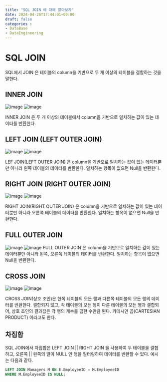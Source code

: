 ```yaml
---
title: "SQL JOIN 에 대해 알아보자"
date: 2024-04-26T17:44:01+09:00
draft: false
categories :
- DataBase
- DataEngineering
---
```


# SQL JOIN
SQL에서 JOIN 은 테이블의 column을 기반으로 두 개 이상의 테이블을 결합하는 것을 말한다.

## INNER JOIN
![image](https://github.com/yumin00/blog/assets/130362583/c2f9f4fc-85a5-4ece-92e9-f5ef92eb09ad)
![image](https://github.com/yumin00/blog/assets/130362583/8442cdb1-b128-469e-a5e6-503b5215b533)

INNER JOIN 은 두 개 이상의 테이블에서 column을 기반으로 일치하는 값이 있는 데이터를 반환한다.

## LEFT JOIN (LEFT OUTER JOIN)
![image](https://github.com/yumin00/blog/assets/130362583/be016125-7aea-4fab-a642-936b7e9e62a7)
![image](https://github.com/yumin00/blog/assets/130362583/b26986f8-36c0-4c59-acdc-06513b780f29)

LEF JOIN(LEFT OUTER JOIN) 은 column을 기반으로 일치하는 값이 있는 데이터뿐만 아니라 왼쪽 테이블의 데이터를 반환한다.
일치하는 항목이 없으면 Null을 반환한다.

## RIGHT JOIN (RIGHT OUTER JOIN)
![image](https://github.com/yumin00/blog/assets/130362583/fcaa7035-2c1c-4fe0-b963-7bbb395e78e9)
![image](https://github.com/yumin00/blog/assets/130362583/a984eac8-aa67-4aa0-ad8a-97458a8b1205)

RIGHT JOIN(RIGHT OUTER JOIN) 은 column을 기반으로 일치하는 값이 있는 데이터뿐만 아니라 오른쪽 테이블의 데이터를 반환한다.
일치하는 항목이 없으면 Null을 반환한다.

## FULL OUTER JOIN
![image](https://github.com/yumin00/blog/assets/130362583/417f21a6-bba4-4c9a-b56c-45b8346960f7)
![image](https://github.com/yumin00/blog/assets/130362583/277a43fc-2b9e-41b7-ba72-67e557c21ff2)
FULL OUTER JOIN 은 column을 기반으로 일치하는 값이 있는 데이터뿐만 아니라 왼쪽, 오른쪽 테이블의 데이터를 반환한다.
일치하는 항목이 없으면 Null을 반환한다.

## CROSS JOIN
![image](https://github.com/yumin00/blog/assets/130362583/c0c331b7-5f86-4007-b0e0-4b009d1ca8b9)
![image](https://github.com/yumin00/blog/assets/130362583/0ddf34fa-65be-414f-b221-00b774ca48d4)

CROSS JOIN(상호 조인)은 한쪽 테이블의 모든 행과 다른쪽 테이블의 모든 행의 데이터를 반환한다.
결합되지 않고, 각 테이블의 모든 행이 다른 테이블의 모든 행과 결합되어, 상호 조인의 결과값은 각 행의 개수를 곱한 수만큼 된다.
카테시안 곱(CARTESIAN PRODUCT) 이라고도 한다.

## 차집합

SQL JOIN에서 차집합은 LEFT JOIN || RIGHT JOIN 을 사용하여 두 테이블을 결합하고,
오른쪽 || 왼쪽의 열이 NULL 인 행을 필터링하여 데이터를 반환할 수 있다. 예시는 다음과 같다.

```sql
LEFT JOIN Managers M ON E.EmployeeID = M.EmployeeID
WHERE M.EmployeeID IS NULL;
```